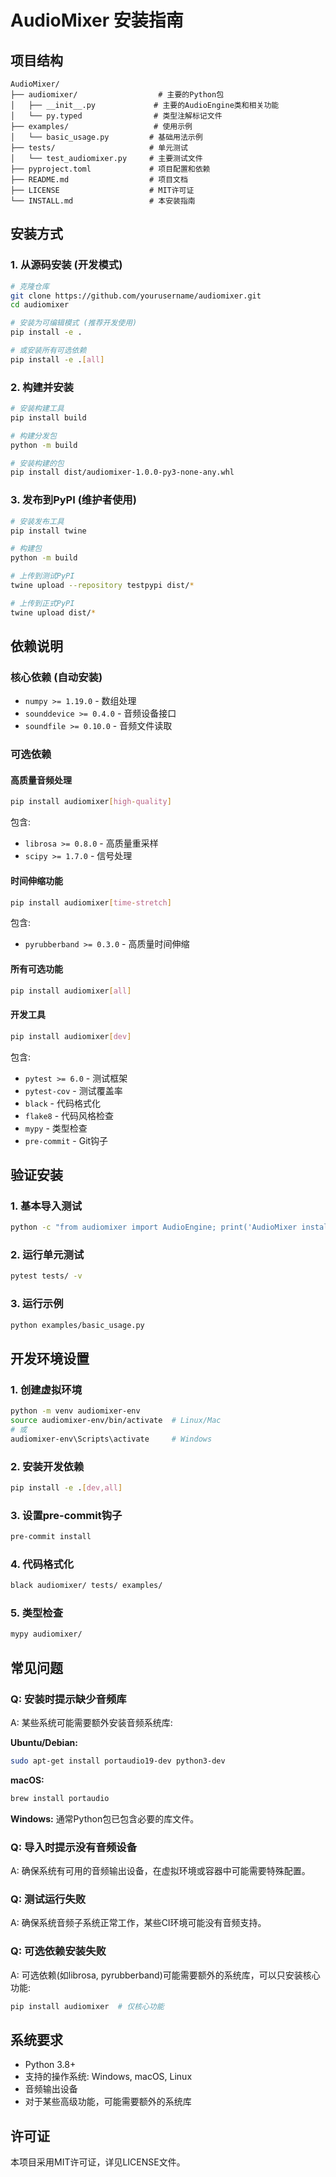 # AudioMixer 安装指南

## 项目结构
```
AudioMixer/
├── audiomixer/                  # 主要的Python包
│   ├── __init__.py             # 主要的AudioEngine类和相关功能
│   └── py.typed                # 类型注解标记文件
├── examples/                   # 使用示例
│   └── basic_usage.py         # 基础用法示例
├── tests/                     # 单元测试
│   └── test_audiomixer.py     # 主要测试文件
├── pyproject.toml             # 项目配置和依赖
├── README.md                  # 项目文档
├── LICENSE                    # MIT许可证
└── INSTALL.md                 # 本安装指南
```

## 安装方式

### 1. 从源码安装 (开发模式)

```bash
# 克隆仓库
git clone https://github.com/yourusername/audiomixer.git
cd audiomixer

# 安装为可编辑模式 (推荐开发使用)
pip install -e .

# 或安装所有可选依赖
pip install -e .[all]
```

### 2. 构建并安装

```bash
# 安装构建工具
pip install build

# 构建分发包
python -m build

# 安装构建的包
pip install dist/audiomixer-1.0.0-py3-none-any.whl
```

### 3. 发布到PyPI (维护者使用)

```bash
# 安装发布工具
pip install twine

# 构建包
python -m build

# 上传到测试PyPI
twine upload --repository testpypi dist/*

# 上传到正式PyPI
twine upload dist/*
```

## 依赖说明

### 核心依赖 (自动安装)
- `numpy >= 1.19.0` - 数组处理
- `sounddevice >= 0.4.0` - 音频设备接口
- `soundfile >= 0.10.0` - 音频文件读取

### 可选依赖

#### 高质量音频处理
```bash
pip install audiomixer[high-quality]
```
包含:
- `librosa >= 0.8.0` - 高质量重采样
- `scipy >= 1.7.0` - 信号处理

#### 时间伸缩功能
```bash
pip install audiomixer[time-stretch]
```
包含:
- `pyrubberband >= 0.3.0` - 高质量时间伸缩

#### 所有可选功能
```bash
pip install audiomixer[all]
```

#### 开发工具
```bash
pip install audiomixer[dev]
```
包含:
- `pytest >= 6.0` - 测试框架
- `pytest-cov` - 测试覆盖率
- `black` - 代码格式化
- `flake8` - 代码风格检查
- `mypy` - 类型检查
- `pre-commit` - Git钩子

## 验证安装

### 1. 基本导入测试
```bash
python -c "from audiomixer import AudioEngine; print('AudioMixer installed successfully!')"
```

### 2. 运行单元测试
```bash
pytest tests/ -v
```

### 3. 运行示例
```bash
python examples/basic_usage.py
```

## 开发环境设置

### 1. 创建虚拟环境
```bash
python -m venv audiomixer-env
source audiomixer-env/bin/activate  # Linux/Mac
# 或
audiomixer-env\Scripts\activate     # Windows
```

### 2. 安装开发依赖
```bash
pip install -e .[dev,all]
```

### 3. 设置pre-commit钩子
```bash
pre-commit install
```

### 4. 代码格式化
```bash
black audiomixer/ tests/ examples/
```

### 5. 类型检查
```bash
mypy audiomixer/
```

## 常见问题

### Q: 安装时提示缺少音频库
A: 某些系统可能需要额外安装音频系统库:

**Ubuntu/Debian:**
```bash
sudo apt-get install portaudio19-dev python3-dev
```

**macOS:**
```bash
brew install portaudio
```

**Windows:**
通常Python包已包含必要的库文件。

### Q: 导入时提示没有音频设备
A: 确保系统有可用的音频输出设备，在虚拟环境或容器中可能需要特殊配置。

### Q: 测试运行失败
A: 确保系统音频子系统正常工作，某些CI环境可能没有音频支持。

### Q: 可选依赖安装失败
A: 可选依赖(如librosa, pyrubberband)可能需要额外的系统库，可以只安装核心功能:
```bash
pip install audiomixer  # 仅核心功能
```

## 系统要求

- Python 3.8+
- 支持的操作系统: Windows, macOS, Linux
- 音频输出设备
- 对于某些高级功能，可能需要额外的系统库

## 许可证

本项目采用MIT许可证，详见LICENSE文件。 